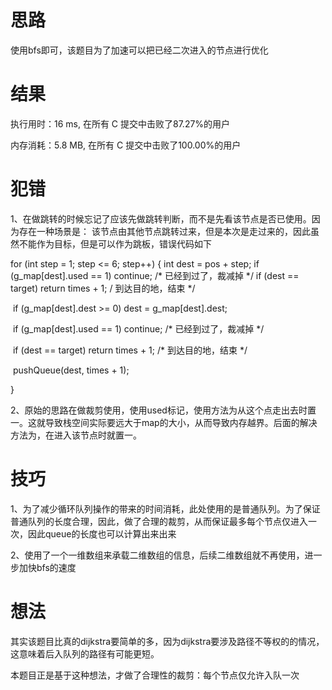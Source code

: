# 思路

使用bfs即可，该题目为了加速可以把已经二次进入的节点进行优化



# 结果

执行用时：16 ms, 在所有 C 提交中击败了87.27%的用户

内存消耗：5.8 MB, 在所有 C 提交中击败了100.00%的用户



# 犯错

1、在做跳转的时候忘记了应该先做跳转判断，而不是先看该节点是否已使用。因为存在一种场景是：
    该节点由其他节点跳转过来，但是本次是走过来的，因此虽然不能作为目标，但是可以作为跳板，错误代码如下

for (int step = 1; step <= 6; step++) {
      int dest = pos + step;
      if (g_map[dest].used == 1) continue; /* 已经到过了，裁减掉  */
      if (dest == target) return times + 1; / 到达目的地，结束 */

​      if (g_map[dest].dest >= 0) dest = g_map[dest].dest;

​      if (g_map[dest].used == 1) continue; /* 已经到过了，裁减掉 */

​      if (dest == target) return times + 1; /* 到达目的地，结束 */

​      pushQueue(dest, times + 1);

}

2、原始的思路在做裁剪使用，使用used标记，使用方法为从这个点走出去时置一。这就导致栈空间实际要远大于map的大小，从而导致内存越界。后面的解决方法为，在进入该节点时就置一。



# 技巧

1、为了减少循环队列操作的带来的时间消耗，此处使用的是普通队列。为了保证普通队列的长度合理，因此，做了合理的裁剪，从而保证最多每个节点仅进入一次，因此queue的长度也可以计算出来出来

2、使用了一个一维数组来承载二维数组的信息，后续二维数组就不再使用，进一步加快bfs的速度



# 想法

其实该题目比真的dijkstra要简单的多，因为dijkstra要涉及路径不等权的的情况，这意味着后入队列的路径有可能更短。

本题目正是基于这种想法，才做了合理性的裁剪：每个节点仅允许入队一次